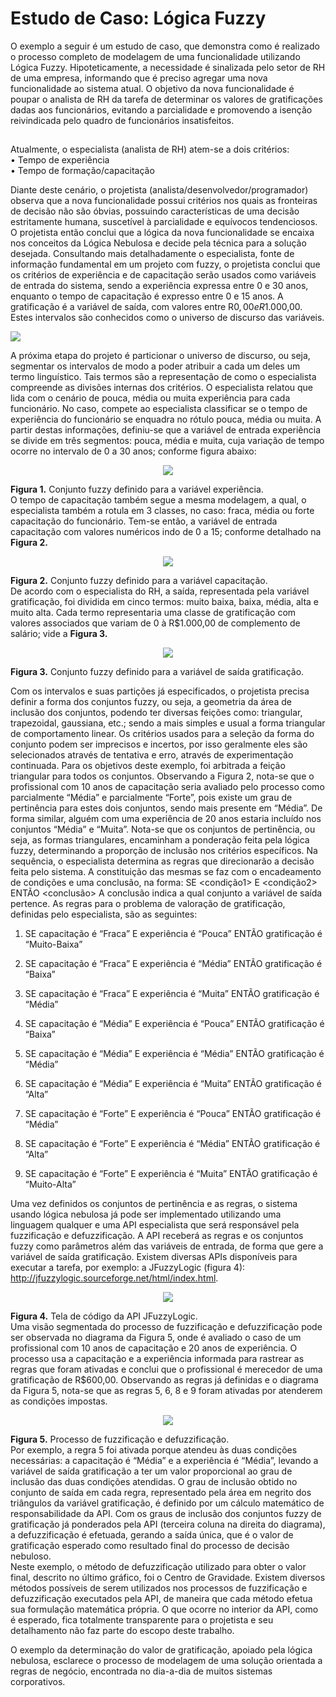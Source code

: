 # Estudo de Caso: Lógica Fuzzy

O exemplo a seguir é um estudo de caso, que demonstra como é realizado o processo completo de modelagem de uma funcionalidade utilizando Lógica Fuzzy. Hipoteticamente, a necessidade é sinalizada pelo setor de RH de uma empresa, informando que é preciso agregar uma nova funcionalidade ao sistema atual.
O objetivo da nova funcionalidade é poupar o analista de RH da tarefa de determinar os valores de gratificações dadas aos funcionários, evitando a parcialidade e promovendo a isenção reivindicada pelo quadro de funcionários insatisfeitos.
##
Atualmente, o especialista (analista de RH) atem-se a dois critérios:<br>
•	Tempo de experiência<br>
•	Tempo de formação/capacitação

Diante deste cenário, o projetista (analista/desenvolvedor/programador) observa que a nova funcionalidade possui critérios nos quais as fronteiras de decisão não são óbvias, possuindo características de uma decisão estritamente humana, suscetível à parcialidade e equívocos tendenciosos. O projetista então conclui que a lógica da nova funcionalidade se encaixa nos conceitos da Lógica Nebulosa e decide pela técnica para a solução desejada.
Consultando mais detalhadamente o especialista, fonte de informação fundamental em um projeto com fuzzy, o projetista conclui que os critérios de experiência e de capacitação serão usados como variáveis de entrada do sistema, sendo a experiência expressa entre 0 e 30 anos, enquanto o tempo de capacitação é expresso entre 0 e 15 anos. A gratificação é a variável de saída, com valores entre R$0,00 e R$1.000,00. Estes intervalos são conhecidos como o universo de discurso das variáveis.

<img src = "./src/assets/sistema_fuzzy.png">

A próxima etapa do projeto é particionar o universo de discurso, ou seja, segmentar os intervalos de modo a poder atribuir a cada um deles um termo linguístico. Tais termos são a representação de como o especialista compreende as divisões internas dos critérios. 
O especialista relatou que lida com o cenário de pouca, média ou muita experiência para cada funcionário. No caso, compete ao especialista classificar se o tempo de experiência do funcionário se enquadra no rótulo pouca, média ou muita. A partir destas informações, definiu-se que a variável de entrada experiência se divide em três segmentos: pouca, média e muita, cuja variação de tempo ocorre no intervalo de 0 a 30 anos; conforme figura abaixo:

<p align = "center">
  <img src = "./src/assets/1.jpg">
</p>

<strong>Figura 1.</strong> Conjunto fuzzy definido para a variável experiência.<br>
O tempo de capacitação também segue a mesma modelagem, a qual, o especialista também a rotula em 3 classes, no caso: fraca, média ou forte capacitação do funcionário. Tem-se então, a variável de entrada capacitação com valores numéricos indo de 0 a 15; conforme detalhado na <strong>Figura 2.</strong>

<p align = "center">
  <img src = "./src/assets/2.jpg">
</p>

<strong>Figura 2.</strong> Conjunto fuzzy definido para a variável capacitação.<br>
De acordo com o especialista do RH, a saída, representada pela variável gratificação, foi dividida em cinco termos: muito baixa, baixa, média, alta e muito alta. Cada termo representaria uma classe de gratificação com valores associados que variam de 0 à R$1.000,00 de complemento de salário; vide a <strong>Figura 3.</strong>

<p align = "center">
  <img src = "./src/assets/3.jpg">
</p>

<strong>Figura 3.</strong> Conjunto fuzzy definido para a variável de saída gratificação.

Com os intervalos e suas partições já especificados, o projetista precisa definir a forma dos conjuntos fuzzy, ou seja, a geometria da área de inclusão dos conjuntos, podendo ter diversas feições como: triangular, trapezoidal, gaussiana, etc.; sendo a mais simples e usual a forma triangular de comportamento linear.
Os critérios usados para a seleção da forma do conjunto podem ser imprecisos e incertos, por isso geralmente eles são selecionados através de tentativa e erro, através de experimentação continuada. Para os objetivos deste exemplo, foi arbitrada a feição triangular para todos os conjuntos.
Observando a Figura 2, nota-se que o profissional com 10 anos de capacitação seria avaliado pelo processo como parcialmente “Média” e parcialmente “Forte”, pois existe um grau de pertinência para estes dois conjuntos, sendo mais presente em “Média”. De forma similar, alguém com uma experiência de 20 anos estaria incluído nos conjuntos “Média” e “Muita”. Nota-se que os conjuntos de pertinência, ou seja, as formas triangulares, encaminham a ponderação feita pela lógica fuzzy, determinando a proporção de inclusão nos critérios específicos.
Na sequência, o especialista determina as regras que direcionarão a decisão feita pelo sistema. A constituição das mesmas se faz com o encadeamento de condições e uma conclusão, na forma:
SE <condição1> E <condição2> ENTÃO <conclusão>
A conclusão indica a qual conjunto a variável de saída pertence. As regras para o problema de valoração de gratificação, definidas pelo especialista, são as seguintes:


1.	SE capacitação é “Fraca” E experiência é “Pouca” ENTÃO gratificação é “Muito-Baixa”

2.	SE capacitação é “Fraca” E experiência é “Média” ENTÃO gratificação é “Baixa”

3.	SE capacitação é “Fraca” E experiência é “Muita” ENTÃO gratificação é “Média”

4.	SE capacitação é “Média” E experiência é “Pouca” ENTÃO gratificação é “Baixa”

5.	SE capacitação é “Média” E experiência é “Média” ENTÃO gratificação é “Média”

6.	SE capacitação é “Média” E experiência é “Muita” ENTÃO gratificação é “Alta”

7.	SE capacitação é “Forte” E experiência é “Pouca” ENTÃO gratificação é “Média”

8.	SE capacitação é “Forte” E experiência é “Média” ENTÃO gratificação é “Alta”

9.	SE capacitação é “Forte” E experiência é “Muita” ENTÃO gratificação é “Muito-Alta”

Uma vez definidos os conjuntos de pertinência e as regras, o sistema usando lógica nebulosa já pode ser implementado utilizando uma linguagem qualquer e uma API especialista que será responsável pela fuzzificação e defuzzificação. A API receberá as regras e os conjuntos fuzzy como parâmetros além das variáveis de entrada, de forma que gere a variável de saída gratificação. Existem diversas APIs disponíveis para executar a tarefa, por exemplo: a JFuzzyLogic (figura 4): http://jfuzzylogic.sourceforge.net/html/index.html.

<p align = "center">
  <img src = "./src/assets/4.png">
</p>

<strong>Figura 4.</strong> Tela de código da API JFuzzyLogic.<br>
Uma visão segmentada do processo de fuzzificação e defuzzificação pode ser observada no diagrama da Figura 5, onde é avaliado o caso de um profissional com 10 anos de capacitação e 20 anos de experiência. O processo usa a capacitação e a experiência informada para rastrear as regras que foram ativadas e conclui que o profissional é merecedor de uma gratificação de R$600,00. Observando as regras já definidas e o diagrama da Figura 5, nota-se que as regras 5, 6, 8 e 9 foram ativadas por atenderem as condições impostas.

<p align = "center">
  <img src = "./src/assets/5.jpg">
</p>

<strong>Figura 5.</strong> Processo de fuzzificação e defuzzificação.<br>
Por exemplo, a regra 5 foi ativada porque atendeu às duas condições necessárias: a capacitação é “Média” e a experiência é “Média”, levando a variável de saída gratificação a ter um valor proporcional ao grau de inclusão das duas condições atendidas. O grau de inclusão obtido no conjunto de saída em cada regra, representado pela área em negrito dos triângulos da variável gratificação, é definido por um cálculo matemático de responsabilidade da API. Com os graus de inclusão dos conjuntos fuzzy de gratificação já ponderados pela API (terceira coluna na direita do diagrama), a defuzzificação é efetuada, gerando a saída única, que é o valor de gratificação esperado como resultado final do processo de decisão nebuloso.<br>
Neste exemplo, o método de defuzzificação utilizado para obter o valor final, descrito no último gráfico, foi o Centro de Gravidade. Existem diversos métodos possíveis de serem utilizados nos processos de fuzzificação e defuzzificação executados pela API, de maneira que cada método efetua sua formulação matemática própria. O que ocorre no interior da API, como é esperado, fica totalmente transparente para o projetista e seu detalhamento não faz parte do escopo deste trabalho. 

O exemplo da determinação do valor de gratificação, apoiado pela lógica nebulosa, esclarece o processo de modelagem de uma solução orientada a regras de negócio, encontrada no dia-a-dia de muitos sistemas corporativos.
